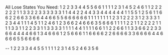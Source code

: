 All Lose States You Need:
1
2 2
3 3
4 4
5 5
6 6
1 1 1
1 2 3
1 4 5
2 4 6
1 1 2 2
2 2 2 2
1 1 3 3
2 2 3 3
3 3 3 3
1 1 4 4
2 2 4 4
3 3 4 4
4 4 4 4
1 1 5 5
1 2 5 6
1 1 6 6
2 2 6 6
3 3 6 6
4 4 6 6
5 5 6 6
6 6 6 6
1 1 1 1 1
1 1 1 2 3
1 2 2 2 3
1 2 3 3 3
1 2 3 4 4
1 1 1 4 5
1 1 2 4 6
1 2 3 6 6
2 4 6 6 6
3 5 6 6 6
1 1 1 1 2 2
1 1 2 2 2 2
1 1 1 1 3 3
1 1 2 2 3 3
1 1 3 3 3 3
1 1 1 1 4 4
1 1 1 1 6 6
1 1 2 2 6 6
1 1 3 3 6 6
2 2 3 3 6 6
4 4 4 4 6 6
1 3 4 6 6 6
1 2 5 6 6 6
1 1 6 6 6 6
2 2 6 6 6 6
3 3 6 6 6 6
4 4 6 6 6 6
5 5 6 6 6 6

--
1
2 2
3 3
4 4
5 5
1 1 1
1 2 3
1 4 5
2 4 6
3 5 6

